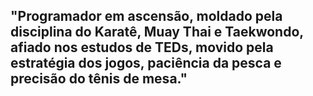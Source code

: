 ## "Programador em ascensão, moldado pela disciplina do Karatê, Muay Thai e Taekwondo, afiado nos estudos de TEDs, movido pela estratégia dos jogos, paciência da pesca e precisão do tênis de mesa."

<!--
**mathzenhoken661/mathzenhoken661** is a ✨ _special_ ✨ repository because its `README.md` (this file) appears on your GitHub profile.

Here are some ideas to get you started:

- 🔭 I’m currently working on ...
- 🌱 I’m currently learning ...
- 👯 I’m looking to collaborate on ...
- 🤔 I’m looking for help with ...
- 💬 Ask me about ...
- 📫 How to reach me: ...
- 😄 Pronouns: ...
- ⚡ Fun fact: ...
-->
